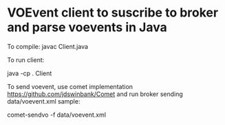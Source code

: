 # VOEvent client to suscribe to broker and parse voevents in Java

To compile:
javac Client.java

To run client:

java -cp . Client

To send voevent, use comet implementation https://github.com/jdswinbank/Comet and run broker sending data/voevent.xml sample:

comet-sendvo -f data/voevent.xml

